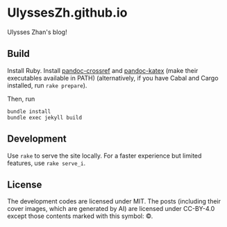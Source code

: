 # UlyssesZh.github.io

Ulysses Zhan's blog!

## Build

Install Ruby.
Install [pandoc-crossref](https://github.com/lierdakil/pandoc-crossref)
and [pandoc-katex](https://github.com/xu-cheng/pandoc-katex) (make their executables available in PATH)
(alternatively, if you have Cabal and Cargo installed, run `rake prepare`).

Then, run

```shell
bundle install
bundle exec jekyll build
```

## Development

Use `rake` to serve the site locally.
For a faster experience but limited features, use `rake serve_i`.

## License

The development codes are licensed under MIT.
The posts (including their cover images, which are generated by AI)
are licensed under CC-BY-4.0 except those contents marked with this symbol: &copy;.
